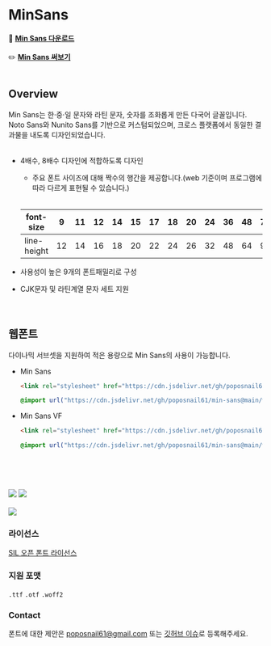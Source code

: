 # MinSans


🔗 **[Min Sans 다운로드](https://github.com/poposnail61/min-sans/releases/download/v1.3.4/fonts.zip)**
<br><br>
✏️ **[Min Sans 써보기](https://poposnail61.github.io/write/)**
<br><br>



## Overview


Min Sans는 한·중·일 문자와 라틴 문자, 숫자를 조화롭게 만든 다국어 글꼴입니다. <br>Noto Sans와 Nunito Sans를 기반으로 커스텀되었으며, 크로스 플랫폼에서 동일한 결과물을 내도록 디자인되었습니다.
<br><br>

- 4배수, 8배수 디자인에 적합하도록 디자인
    - 주요 폰트 사이즈에 대해 짝수의 행간을 제공합니다.(web 기준이며 프로그램에 따라 다르게 표현될 수 있습니다.)<br><br>
    
    | font-size | 9 | 11 | 12 | 14 | 15 | 17 | 18 | 20 | 24 | 36 | 48 | 72 | 96 |
    | --- | --- | --- | --- | --- | --- | --- | --- | --- | --- | --- | --- | --- | --- |
    | line-height | 12 | 14 | 16 | 18 | 20 | 22 | 24 | 26 | 32 | 48 | 64 | 96 | 128 |
- 사용성이 높은 9개의 폰트패밀리로 구성
- CJK문자 및 라틴계열 문자 세트 지원
<br><br><br>

## 웹폰트


다이나믹 서브셋을 지원하여 적은 용량으로 Min Sans의 사용이 가능합니다.

- Min Sans
    
    ```html
    <link rel="stylesheet" href="https://cdn.jsdelivr.net/gh/poposnail61/min-sans@main/web/css/minsans-dynamic-subset.css"/>
    ```
    
    ```css
    @import url("https://cdn.jsdelivr.net/gh/poposnail61/min-sans@main/web/css/minsans-dynamic-subset.css");
    ```
    
- Min Sans VF
    
    ```html
    <link rel="stylesheet" href="https://cdn.jsdelivr.net/gh/poposnail61/min-sans@main/web/css/minsansvf-dynamic-subset.css"/>
    ```
    
    ```css
    @import url("https://cdn.jsdelivr.net/gh/poposnail61/min-sans@main/web/css/minsansvf-dynamic-subset.css");
    ```
<br><br><br>


<img src="https://github.com/poposnail61/min-sans/blob/main/img01.jpg?raw=true">
<img src="https://github.com/poposnail61/min-sans/blob/main/img02.jpg?raw=true">
<br><br>
<img src="https://github.com/poposnail61/min-sans/blob/main/img03.jpg?raw=true">
<br>

### 라이선스

[SIL 오픈 폰트 라이선스](https://scripts.sil.org/cms/scripts/page.php?site_id=nrsi&id=OFL)

### 지원 포맷

`.ttf` `.otf` `.woff2`

### Contact

폰트에 대한 제안은 poposnail61@gmail.com 또는 [깃허브 이슈](https://github.com/poposnail61/MinSans/issues)로 등록해주세요.

<br><br>
